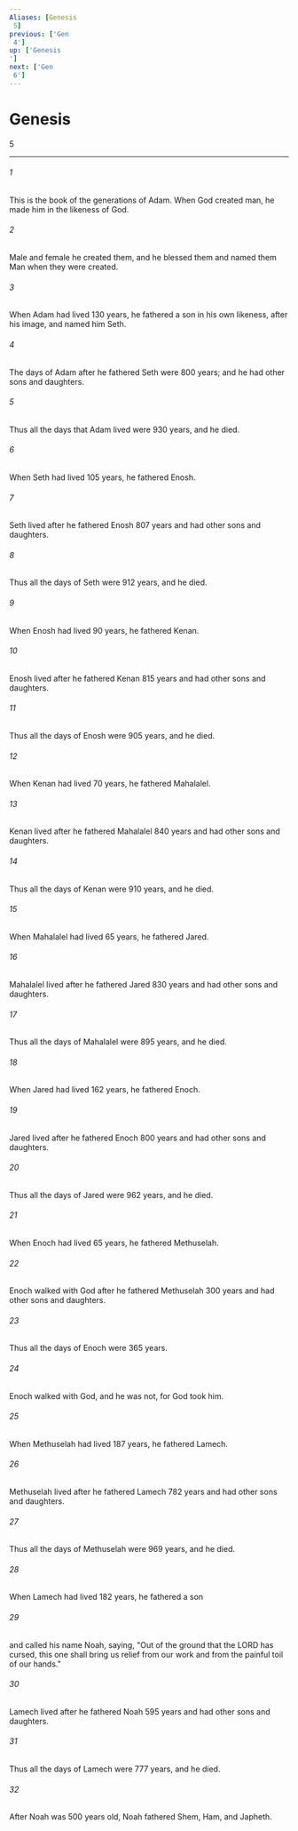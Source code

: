 ```yaml
---
Aliases: [Genesis 5]
previous: ['Gen 4']
up: ['Genesis']
next: ['Gen 6']
---
```

# Genesis 5

***
 

###### 1 
This is the book of the generations of Adam. When God created man, he made him in the likeness of God.  

###### 2 
Male and female he created them, and he blessed them and named them Man when they were created.  

###### 3 
When Adam had lived 130 years, he fathered a son in his own likeness, after his image, and named him Seth.  

###### 4 
The days of Adam after he fathered Seth were 800 years; and he had other sons and daughters.  

###### 5 
Thus all the days that Adam lived were 930 years, and he died.  

###### 6 
When Seth had lived 105 years, he fathered Enosh.  

###### 7 
Seth lived after he fathered Enosh 807 years and had other sons and daughters.  

###### 8 
Thus all the days of Seth were 912 years, and he died.  

###### 9 
When Enosh had lived 90 years, he fathered Kenan.  

###### 10 
Enosh lived after he fathered Kenan 815 years and had other sons and daughters.  

###### 11 
Thus all the days of Enosh were 905 years, and he died.  

###### 12 
When Kenan had lived 70 years, he fathered Mahalalel.  

###### 13 
Kenan lived after he fathered Mahalalel 840 years and had other sons and daughters.  

###### 14 
Thus all the days of Kenan were 910 years, and he died.  

###### 15 
When Mahalalel had lived 65 years, he fathered Jared.  

###### 16 
Mahalalel lived after he fathered Jared 830 years and had other sons and daughters.  

###### 17 
Thus all the days of Mahalalel were 895 years, and he died.  

###### 18 
When Jared had lived 162 years, he fathered Enoch.  

###### 19 
Jared lived after he fathered Enoch 800 years and had other sons and daughters.  

###### 20 
Thus all the days of Jared were 962 years, and he died.  

###### 21 
When Enoch had lived 65 years, he fathered Methuselah.  

###### 22 
Enoch walked with God after he fathered Methuselah 300 years and had other sons and daughters.  

###### 23 
Thus all the days of Enoch were 365 years.  

###### 24 
Enoch walked with God, and he was not, for God took him.  

###### 25 
When Methuselah had lived 187 years, he fathered Lamech.  

###### 26 
Methuselah lived after he fathered Lamech 782 years and had other sons and daughters.  

###### 27 
Thus all the days of Methuselah were 969 years, and he died.  

###### 28 
When Lamech had lived 182 years, he fathered a son  

###### 29 
and called his name Noah, saying, "Out of the ground that the LORD has cursed, this one shall bring us relief from our work and from the painful toil of our hands."  

###### 30 
Lamech lived after he fathered Noah 595 years and had other sons and daughters.  

###### 31 
Thus all the days of Lamech were 777 years, and he died.  

###### 32 
After Noah was 500 years old, Noah fathered Shem, Ham, and Japheth.
